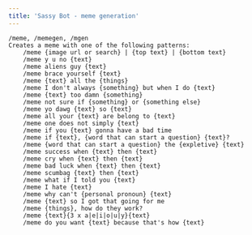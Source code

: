 ```yaml
---
title: 'Sassy Bot - meme generation'
---
```


<pre><code>/meme, /memegen, /mgen
Creates a meme with one of the following patterns:
    /meme {image url or search} | {top text} | {bottom text}
    /meme y u no {text}
    /meme aliens guy {text}
    /meme brace yourself {text}
    /meme {text} all the {things}
    /meme I don't always {something} but when I do {text}
    /meme {text} too damn {something}
    /meme not sure if {something} or {something else}
    /meme yo dawg {text} so {text}
    /meme all your {text} are belong to {text}
    /meme one does not simply {text}
    /meme if you {text} gonna have a bad time
    /meme if {text}, {word that can start a question} {text}?
    /meme {word that can start a question} the {expletive} {text}
    /meme success when {text} then {text}
    /meme cry when {text} then {text}
    /meme bad luck when {text} then {text}
    /meme scumbag {text} then {text}
    /meme what if I told you {text}
    /meme I hate {text}
    /meme why can't {personal pronoun} {text}
    /meme {text} so I got that going for me
    /meme {things}, how do they work?
    /meme {text}{3 x a|e|i|o|u|y}{text}
    /meme do you want {text} because that's how {text}</code></pre>